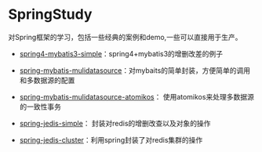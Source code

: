SpringStudy
===========

对Spring框架的学习，包括一些经典的案例和demo,一些可以直接用于生产。



- [spring4-mybatis3-simple](https://github.com/ityouknow/spring-home/tree/master/spring4-mybatis3-simple)：spring4+mybatis3的增删改差的例子

- [spring-mybatis-mulidatasource](https://github.com/ityouknow/spring-home/tree/master/spring-mybatis-mulidatasource)：对mybaits的简单封装，方便简单的调用和多数据源的配置

- [spring-mybatis-mulidatasource-atomikos](https://github.com/ityouknow/spring-home/tree/master/spring-mybatis-mulidatasource-atomikos)：
使用atomikos来处理多数据源的一致性事务

- [spring-jedis-simple](https://github.com/ityouknow/spring-home/tree/master/spring-jedis-simple)：
封装对redis的增删改查以及对象的操作

- [spring-jedis-cluster](https://github.com/ityouknow/spring-home/tree/master/spring-jedis-cluster)：利用spring封装了对redis集群的操作
